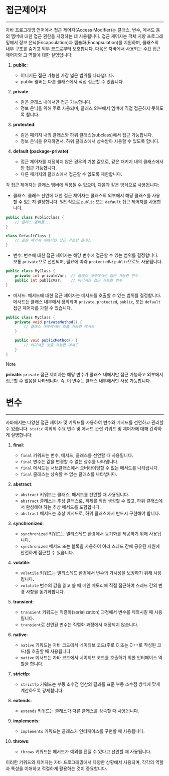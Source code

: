 # 접근제어자 
---

자바 프로그래밍 언어에서 접근 제어자(Access Modifier)는 클래스, 변수, 메서드 등의 멤버에 대한 접근 권한을 지정하는 데 사용됩니다. 접근 제어자는 객체 지향 프로그래밍에서 정보 은닉(Encapsulation)과 캡슐화(Encapsulation)를 지원하며, 클래스의 내부 구조를 숨기고 외부 코드로부터 보호합니다. 다음은 자바에서 사용되는 주요 접근 제어자와 그 역할에 대한 설명입니다:

1. **public**:
   - 어디서든 접근 가능한 가장 넓은 범위를 나타냅니다.
   - public 멤버는 다른 클래스에서 직접 접근할 수 있습니다.

2. **private**:
   - 같은 클래스 내에서만 접근 가능합니다.
   - 정보 은닉을 위해 주로 사용되며, 클래스 외부에서 멤버에 직접 접근하지 못하도록 합니다.

3. **protected**:
   - 같은 패키지 내의 클래스와 하위 클래스(subclass)에서 접근 가능합니다.
   - 정보 은닉을 유지하면서, 하위 클래스에서 상속받아 사용할 수 있도록 합니다.

4. **default (package-private)**:
   - 접근 제어자를 지정하지 않은 경우의 기본 값으로, 같은 패키지 내의 클래스에서만 접근 가능합니다.
   - 다른 패키지의 클래스에서 접근할 수 없도록 제한합니다.

각 접근 제어자는 클래스 멤버에 적용될 수 있으며, 다음과 같은 방식으로 사용됩니다:

- 클래스: 클래스 선언에 대한 접근 제어자는 클래스의 외부에서 해당 클래스를 사용할 수 있는지 결정합니다. 일반적으로 `public` 또는 `default` 접근 제어자를 사용합니다.

```java
public class PublicClass {
    // 클래스 멤버들...
}

class DefaultClass {
    // 같은 패키지 내에서만 접근 가능한 클래스
}
```

- 변수: 변수에 대한 접근 제어자는 해당 변수에 접근할 수 있는 범위를 결정합니다. 보통 `private`으로 선언되며, 필요에 따라 `protected`나 `public`으로도 사용됩니다.

```java
public class MyClass {
    private int privateVar;  // 클래스 내부에서만 접근 가능한 변수
    public int publicVar;    // 어디서든 접근 가능한 변수
}
```

- 메서드: 메서드에 대한 접근 제어자는 메서드를 호출할 수 있는 범위를 결정합니다. 메서드는 클래스 내부에서 정의되며 `private`, `protected`, `public`, 또는 `default` 접근 제어자를 가질 수 있습니다.

```java
public class MyClass {
    private void privateMethod() {
        // 클래스 내부에서만 호출 가능한 메서드
    }

    public void publicMethod() {
        // 어디서든 호출 가능한 메서드
    }
}
```

> [!NOTE] 
> **private**: `private` 접근 제어자는 해당 변수가 클래스 내에서만 접근 가능하고 외부에서 접근할 수 없음을 나타냅니다. 즉, 이 변수는 클래스 내부에서만 사용 가능합니다.
 

# 변수
---


자바에서는 다양한 접근 제어자 및 키워드를 사용하여 변수와 메서드를 선언하고 관리할 수 있습니다. `static` 이외의 주요 변수 및 메서드 관련 키워드 및 제어자에 대해 간략하게 설명합니다:

1. **final**:
   - `final` 키워드는 변수, 메서드, 클래스를 선언할 때 사용됩니다.
   - `final` 변수는 값을 변경할 수 없는 상수를 나타냅니다.
   - `final` 메서드는 서브클래스에서 오버라이딩할 수 없는 메서드를 나타냅니다.
   - `final` 클래스는 상속할 수 없는 클래스를 나타냅니다.

2. **abstract**:
   - `abstract` 키워드는 클래스, 메서드를 선언할 때 사용됩니다.
   - `abstract` 클래스는 추상 클래스로, 객체를 직접 생성할 수 없고, 하위 클래스에서 완성해야 하는 추상 메서드를 포함합니다.
   - `abstract` 메서드는 추상 메서드로, 하위 클래스에서 반드시 구현해야 합니다.

3. **synchronized**:
   - `synchronized` 키워드는 멀티스레드 환경에서 동기화를 제공하기 위해 사용됩니다.
   - `synchronized` 메서드 또는 블록을 사용하여 여러 스레드 간에 공유된 자원에 안전하게 접근할 수 있습니다.

4. **volatile**:
   - `volatile` 키워드는 멀티스레드 환경에서 변수의 가시성을 보장하기 위해 사용됩니다.
   - `volatile` 변수의 값을 읽고 쓸 때 메인 메모리에 직접 접근하여 스레드 간의 변경 사항을 동기화합니다.

5. **transient**:
   - `transient` 키워드는 직렬화(serialization) 과정에서 변수를 제외시킬 때 사용됩니다.
   - `transient`로 선언된 변수는 직렬화 과정에서 저장되지 않습니다.

6. **native**:
   - `native` 키워드는 자바 코드에서 네이티브 코드(주로 C 또는 C++로 작성된 코드)를 호출할 때 사용됩니다.
   - `native` 메서드는 자바 코드에서 네이티브 코드를 호출하기 위한 인터페이스 역할을 합니다.

7. **strictfp**:
   - `strictfp` 키워드는 부동 소수점 연산의 결과를 표준 부동 소수점 방식에 맞게 계산하도록 강제합니다.

8. **extends**:
   - `extends` 키워드는 클래스가 다른 클래스를 상속할 때 사용됩니다.

9. **implements**:
   - `implements` 키워드는 클래스가 인터페이스를 구현할 때 사용됩니다.

10. **throws**:
    - `throws` 키워드는 메서드가 예외를 던질 수 있다고 선언할 때 사용됩니다.

이러한 키워드와 제어자는 자바 프로그래밍에서 다양한 상황에서 사용되며, 각각의 역할과 특성을 이해하고 적절하게 활용하는 것이 중요합니다.


